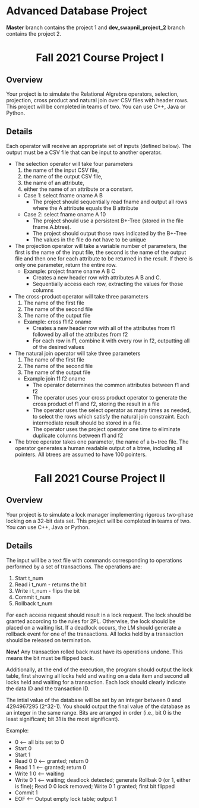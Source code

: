 # Advanced Database Project

<b>Master</b> branch contains the project 1 and <b>dev_swapnil_project_2</b> branch contains the project 2.


<html>
</head>
<body>
<center><h1>Fall 2021 Course Project I</h1></center>
<p>

<h2>Overview</h2>
Your project is to simulate the Relational Algrebra operators, selection, projection, cross product and natural join over CSV files with header rows.  
This project will be completed in teams of two. You can use C++, Java or Python. 

<h2>Details</h2>

Each operator will receive an appropriate set of inputs (defined below). The output must be a CSV file that can be input to another operator. 
<ul>
<li> The selection operator will take four parameters 
<ol> 
<li> the name of the input CSV file, 
<li> the name of the output CSV file, 
<li> the name of an attribute,
<li> either the name of an attribute or a constant. 
</ol>
<ul>
<li> Case 1: select fname oname A B
<ul>
<li> The project should sequentially read fname and output all rows where the A attribute equals the B attribute
</ul>
<li> Case 2: select fname oname A 10
<ul>
<li> The project should use a persistent B+-Tree (stored in the file fname.A.btree). 
<li> The project should output those rows indicated by the B+-Tree
<li> The values in the file do not have to be unique
</ul>
</ul>
<li> The projection operator will take a variable number of parameters, the first is the name of the input file, 
the second is the name of the output file and
then one for each attribute to be returned in the result. If there is only one parameter, return the entire row.
<ul>
<li> Example: project fname oname A B C
<ul>
<li> Creates a new header row with attributes A B and C. 
<li> Sequentially access each row, extracting the values for those columns
</ul>
</ul>
<li> The cross-product operator will take three parameters
<ol>
<li> The name of the first file
<li> The name of the second file
<li> The name of the output file
</ol>
<ul>
<li> Example: cross f1 f2 oname
<ul>
<li> Creates a new header row with all of the attributes from f1 followed by all of the attributes from f2
<li> For each row in f1, combine it with every row in f2, outputting all of the desired values
</ul>
</ul>
<li> The natural join operator will take three parameters
<ol> 
<li> The name of the first file
<li> The name of the second file
<li> The name of the output file
</ol>
<ul>
<li> Example join f1 f2 oname
<ul>
<li> The operator determines the common attributes between f1 and f2
<li> The operator uses your cross product operator to generate the cross product of f1 and f2, storing the 
result in a file
<li> The operator uses the select operator as many times as needed, to select the rows which satisfy the
natural join constraint. Each intermediate result should be stored in a file.
<li> The operator uses the project operator one time to eliminate duplicate columns between f1 and f2
</ul>
</ul>
<li> The btree operator takes one parameter, the name of a b+tree file. The operator generates a human readable output of a btree, including all pointers. All btrees are assumed to have 100 pointers. 
</ul>
</ul>

</body>
</html>




<html>
</head>
<body>
<center><h1>Fall 2021 Course Project II</h1></center>
<p>

<h2>Overview</h2>
Your project is to simulate a lock manager implementing rigorous two-phase locking on a 32-bit data set. 
This project will be completed in teams of two. You can use C++, Java or Python. 

<h2>Details</h2>

The input will be a text file with commands corresponding to operations performed by a set of transactions. The operations are:
<ol>
<li> Start t_num
<li> Read i t_num - returns the bit
<li> Write i t_num - flips the bit 
<li> Commit t_num
<li> Rollback t_num
</ol> 
<p>
For each access request should result in a lock request. The lock should be granted according to the rules for 2PL. Otherwise, the
lock should be placed on a waiting list. If a deadlock occurs, the LM should generate a rollback event for one of the transactions. 
All locks held by a transaction should be released on termination. 
<p>
<b>New!</b> Any transaction rolled back must have its operations undone. This means the bit must be flipped back.
<p>
Additionally, at the end of the execution, the program should output the lock table, first showing all locks held and waiting on a
data item and second all locks held and waiting for a transaction. Each lock should clearly indicate the data ID and the transaction ID.
<p>
The intial value of the database will be set by an integer between 0 and 4294967295 (2^32-1). You should output the final value of the 
database as an integer in the same range. Bits are arranged in order (i.e., bit 0 is the least significant; bit 31 is the most significant). 
<p>
Example:
<ul>
<li> 0 <-- all bits set to 0
<li> Start 0
<li> Start 1
<li> Read 0 0 <-- granted; return 0
<li> Read 1 1 <-- granted; return 0
<li> Write 1 0 <-- waiting
<li> Write 0 1 <-- waiting; deadlock detected; generate Rollbak 0 (or 1, either is fine); Read 0 0 lock removed; Write 0 1 granted; first bit flipped
<li> Commit 1  
<li> EOF <-- Output empty lock table; output 1
</ul>

</body>
</html>



